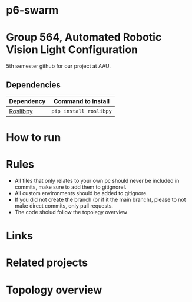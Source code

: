 # p6-swarm

# Group 564, Automated Robotic Vision Light Configuration
5th semester github for our project at AAU.

## Dependencies
Dependency | Command to install
------- | -------
[Roslibpy](https://pypi.org/project/roslibpy/) | ```pip install roslibpy```

# How to run

# Rules
- All files that only relates to your own pc should never be included in commits, make sure to add them to gitignore!.
- All custom environments should be added to gitignore.
- If you did not create the branch (or if it the main branch), please to not make direct commits, only pull requests.
- The code sholud follow the topolegy overview

# Links

# Related projects

# Topology overview
